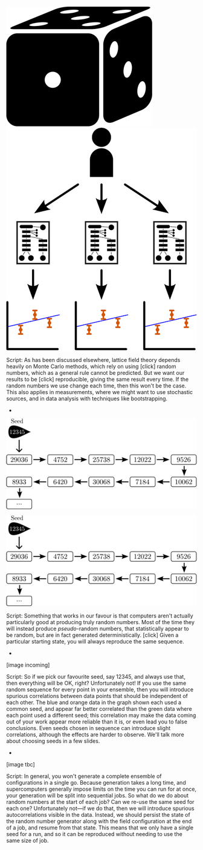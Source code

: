 ![A die](./images/die.svg) <!-- .element class="fragment" style="vertical-align: center; margin: 100px;" --> ![A workflow giving the same results when run multiple times](./images/reproducible.svg) <!-- .element class="fragment" style="vertical-align: -150px; margin: 100px;" height="400px" --> 

Script:
As has been discussed elsewhere, lattice field theory depends heavily on Monte Carlo methods, which rely on using [click] random numbers, which as a general rule cannot be predicted. But we want our results to be [click] reproducible, giving the same result every time. If the random numbers we use change each time, then this won't be the case. This also applies in measurements, where we might want to use stochastic sources, and in data analysis with techniques like bootstrapping.

-

![A seeded random number generator gives a specific random sequence](./images/seed.svg) <!-- .element height="300px" -->

![A seeded random number generator gives a specific random sequence](./images/seed.svg) <!-- .element height="300px" class="fragment" -->

Script:
Something that works in our favour is that computers aren't actually particularly good at producing truly random numbers. Most of the time they will instead produce _pseudo_-random numbers, that statistically appear to be random, but are in fact generated deterministically. [click] Given a particular starting state, you will always reproduce the same sequence.

-

[image incoming]

Script:
So if we pick our favourite seed, say 12345, and always use that, then everything will be OK, right? Unfortunately not! If you use the same random sequence for every point in your ensemble, then you will introduce spurious correlations between data points that should be independent of each other. The blue and orange data in the graph shown each used a common seed, and appear far better correlated than the green data where each point used a different seed; this correlation may make the data coming out of your work appear more reliable than it is, or even lead you to false conclusions. Even seeds chosen in sequence can introduce slight correlations, although the effects are harder to observe. We'll talk more about choosing seeds in a few slides.

-

[image tbc]

Script:
In general, you won't generate a complete ensemble of configurations in a single go. Because generation takes a long time, and supercomputers generally impose limits on the time you can run for at once, your generation will be split into sequential jobs. So what do we do about random numbers at the start of each job? Can we re-use the same seed for each one? Unfortunately not&mdash;if we do that, then we will introduce spurious autocorrelations visible in the data. Instead, we should persist the state of the random number generator along with the field configuration at the end of a job, and resume from that state. This means that we only have a single seed for a run, and so it can be reproduced without needing to use the same size of job.
